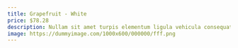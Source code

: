 ```yaml
---
title: Grapefruit - White
price: $78.28
description: Nullam sit amet turpis elementum ligula vehicula consequat. Morbi a ipsum. Integer a nibh.
image: https://dummyimage.com/1000x600/000000/fff.png
---
```

